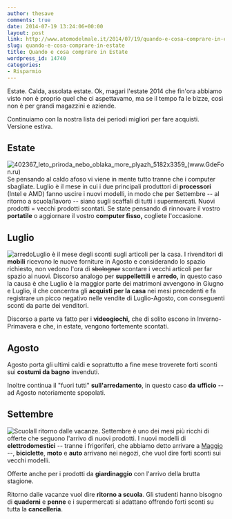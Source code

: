 ```yaml
---
author: thesave
comments: true
date: 2014-07-19 13:24:06+00:00
layout: post
link: http://www.atomodelmale.it/2014/07/19/quando-e-cosa-comprare-in-estate/
slug: quando-e-cosa-comprare-in-estate
title: Quando e cosa comprare in Estate
wordpress_id: 14740
categories:
- Risparmio
---
```


Estate. Calda, assolata estate.
Ok, magari l'estate 2014 che fin'ora abbiamo visto non è proprio quel che ci aspettavamo, ma se il tempo fa le bizze, così non è per grandi magazzini e aziende.

Continuiamo con la nostra lista dei periodi migliori per fare acquisti. Versione estiva.



## Estate



![402367_leto_priroda_nebo_oblaka_more_plyazh_5182x3359_(www.GdeFon.ru)](http://www.atomodelmale.it/wp-content/uploads/2014/07/402367_leto_priroda_nebo_oblaka_more_plyazh_5182x3359_www.GdeFon.ru_-300x194.jpg)Se pensando al caldo afoso vi viene in mente tutto tranne che i computer sbagliate. Luglio è il mese in cui i due principali produttori di **processori** (Intel e AMD) fanno uscire i nuovi modelli, in modo che per Settembre -- al ritorno a scuola/lavoro -- siano sugli scaffali di tutti i supermercati. Nuovi prodotti = vecchi prodotti scontati. Se state pensando di rinnovare il vostro **portatile** o aggiornare il vostro **computer fisso,** cogliete l'occasione.



## Luglio



![arredo](http://www.atomodelmale.it/wp-content/uploads/2014/07/arredo-300x200.jpg)Luglio è il mese degli sconti sugli articoli per la casa.
I rivenditori di **mobili** ricevono le nuove forniture in Agosto e considerando lo spazio richiesto, non vedono l'ora di <del>sbolognar</del> scontare i vecchi articoli per far spazio ai nuovi. Discorso analogo per **suppellettili** e **arredo,** in questo caso la causa è che Luglio è la maggior parte dei matrimoni avvengono in Giugno e Luglio, il che concentra gli **acquisti per la casa** nei mesi precedenti e fa registrare un picco negativo nelle vendite di Luglio-Agosto, con conseguenti sconti da parte dei venditori.

Discorso a parte va fatto per i **videogiochi,** che di solito escono in Inverno-Primavera e che, in estate, vengono fortemente scontati.





## Agosto



Agosto porta gli ultimi caldi e soprattutto a fine mese troverete forti sconti sui **costumi da bagno** invenduti.

Inoltre continua il "fuori tutti" **sull'arredamento**, in questo caso **da** **ufficio** -- ad Agosto notoriamente spopolati.



## Settembre



![Scuola](http://www.atomodelmale.it/wp-content/uploads/2014/07/Scuola-300x200.jpg)Il ritorno dalle vacanze. Settembre è uno dei mesi più ricchi di offerte che seguono l'arrivo di nuovi prodotti.
I nuovi modelli di **elettrodomestici** -- tranne i frigoriferi, che abbiamo detto arrivare a [Maggio](http://www.atomodelmale.it/2014/04/29/quando-e-cosa-acquistare-in-primavera/) --, **biciclette**, **moto** e **auto** arrivano nei negozi, che vuol dire forti sconti sui vecchi modelli.

Offerte anche per i prodotti da **giardinaggio** con l'arrivo della brutta stagione.

Ritorno dalle vacanze vuol dire **ritorno a scuola**. Gli studenti hanno bisogno di **quaderni** e **penne** e i supermercati si adattano offrendo forti sconti su tutta la **cancelleria**.
